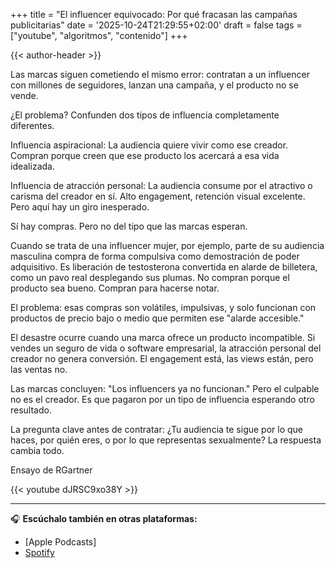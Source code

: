 +++
title = "El influencer equivocado: Por qué fracasan las campañas publicitarias"
date = '2025-10-24T21:29:55+02:00'
draft = false
tags = ["youtube", "algoritmos", "contenido"]
+++

{{< author-header >}}

Las marcas siguen cometiendo el mismo error: contratan a un influencer con millones de seguidores, lanzan una campaña, y el producto no se vende.

¿El problema? Confunden dos tipos de influencia completamente diferentes.

Influencia aspiracional: La audiencia quiere vivir como ese creador. Compran porque creen que ese producto los acercará a esa vida idealizada.

Influencia de atracción personal: La audiencia consume por el atractivo o carisma del creador en sí. Alto engagement, retención visual excelente. Pero aquí hay un giro inesperado.

Sí hay compras. Pero no del tipo que las marcas esperan.

Cuando se trata de una influencer mujer, por ejemplo, parte de su audiencia masculina compra de forma compulsiva como demostración de poder adquisitivo. Es liberación de testosterona convertida en alarde de billetera, como un pavo real desplegando sus plumas. No compran porque el producto sea bueno. Compran para hacerse notar.

El problema: esas compras son volátiles, impulsivas, y solo funcionan con productos de precio bajo o medio que permiten ese "alarde accesible."

El desastre ocurre cuando una marca ofrece un producto incompatible. Si vendes un seguro de vida o software empresarial, la atracción personal del creador no genera conversión. El engagement está, las views están, pero las ventas no.

Las marcas concluyen: "Los influencers ya no funcionan." Pero el culpable no es el creador. Es que pagaron por un tipo de influencia esperando otro resultado.

La pregunta clave antes de contratar: ¿Tu audiencia te sigue por lo que haces, por quién eres, o por lo que representas sexualmente?
La respuesta cambia todo.

Ensayo de RGartner

{{< youtube dJRSC9xo38Y >}}

---

🎧 **Escúchalo también en otras plataformas:**

- [Apple Podcasts]
- [Spotify](https://open.spotify.com/episode/7g9bFLzADkG5oWqGo4ECue)  

